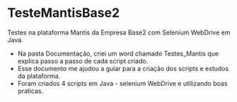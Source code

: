 # TesteMantisBase2
Testes na plataforma Mantis da Empresa Base2 com Selenium WebDrive em Java.
- Na pasta Documentação, criei um word chamado Testes_Mantis que explica passo a passo de cada script criado.
- Esse documento me ajudou a guiar para a criação dos scripts e estudos da plataforma.
- Foram criados 4 scripts em Java - selenium WebDrive e utilizando boas praticas.
  
